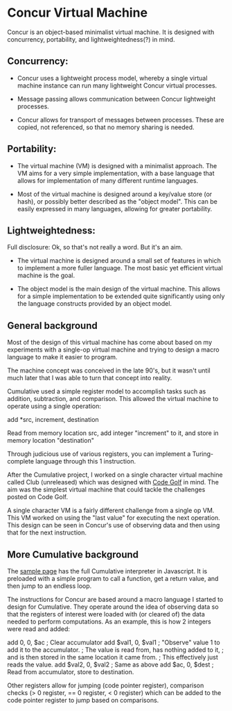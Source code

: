 Concur Virtual Machine
======================

Concur is an object-based minimalist virtual machine.
It is designed with concurrency, portability, and lightweightedness(?) in mind.

Concurrency:
------------

  * Concur uses a lightweight process model, whereby a single virtual machine
    instance can run many lightweight Concur virtual processes.

  * Message passing allows communication between Concur lightweight processes.

  * Concur allows for transport of messages between processes. These are copied,
    not referenced, so that no memory sharing is needed.

Portability:
------------

  * The virtual machine (VM) is designed with a minimalist approach. The VM
    aims for a very simple implementation, with a base language that allows for
    implementation of many different runtime languages.

  * Most of the virtual machine is designed around a key/value store (or hash),
    or possibly better described as the "object model". This can be easily
    expressed in many languages, allowing for greater portability.

Lightweightedness:
------------------

Full disclosure: Ok, so that's not really a word. But it's an aim.

  * The virtual machine is designed around a small set of features in which
    to implement a more fuller language. The most basic yet efficient virtual
    machine is the goal.

  * The object model is the main design of the virtual machine. This allows
    for a simple implementation to be extended quite significantly using only
    the language constructs provided by an object model.

General background
------------------

Most of the design of this virtual machine has come about based on my
experiments with a single-op virtual machine and trying to design a macro
language to make it easier to program.

The machine concept was conceived in the late 90's, but it wasn't until much
later that I was able to turn that concept into reality.

Cumulative used a simple register model to accomplish tasks such as addition,
subtraction, and comparison. This allowed the virtual machine to operate using
a single operation:

  add *src, increment, destination

  Read from memory location src, add integer "increment" to it, and store in
  memory location "destination"

Through judicious use of various registers, you can implement a Turing-complete
language through this 1 instruction.

After the Cumulative project, I worked on a single character virtual machine called
Club (unreleased) which was designed with [Code Golf](http://codegolf.stackexchange.com/) in mind.
The aim was the simplest virtual machine that could tackle the challenges posted
on Code Golf.

A single character VM is a fairly different challenge from a single op VM.
This VM worked on using the "last value" for executing the next operation.
This design can be seen in Concur's use of observing data and then using that
for the next instruction.

More Cumulative background
--------------------------

The [sample page](http://htmlpreview.github.io/?https://github.com/andrakis/gleam/blob/master/cumulative/cumulative.html) has the full Cumulative interpreter
in Javascript. It is preloaded with a simple program to call a function, get a
return value, and then jump to an endless loop.

The instructions for Concur are based around a macro language I started to
design for Cumulative. They operate around the idea of observing data so that
the registers of interest were loaded with (or cleared of) the data needed to
perform computations.
As an example, this is how 2 integers were read and added:

  add 0, 0, $ac         ; Clear accumulator
  add $val1, 0, $val1   ; "Observe" value 1 to add it to the accumulator.
                        ; The value is read from, has nothing added to it,
                        ; and is then stored in the same location it came from.
                        ; This effectively just reads the value.
  add $val2, 0, $val2   ; Same as above
  add $ac, 0, $dest     ; Read from accumulator, store to destination.

Other registers allow for jumping (code pointer register), comparison checks
(> 0 register, == 0 register, < 0 register) which can be added to the code
pointer register to jump based on comparisons.

